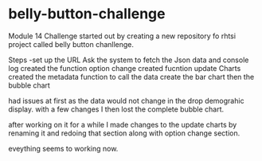 # belly-button-challenge
Module 14 Challenge
started out by creating a new repository fo rhtsi project called belly button chanllenge.  

Steps -set up the URL 
Ask the system to fetch the Json data and console log 
created the function option change 
created fucntion  update Charts 
created the metadata function to call the data
create the bar chart
then the bubble chart 

had issues at first as the data would not change in the drop demograhic display. 
with a few changes I then lost the complete bubble chart. 

after working on it for a while I made changes to the update charts by renaming it and redoing that section along with option change section.  

eveything seems to working now. 

